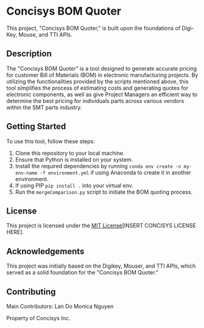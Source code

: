 # Concisys BOM Quoter

This project, "Concisys BOM Quoter," is built upon the foundations of Digi-Key, Mouse, and TTI APIs.

## Description

The "Concisys BOM Quoter" is a tool designed to generate accurate pricing for customer Bill of Materials (BOM) in electronic manufacturing projects. By utilizing the functionalities provided by the scripts mentioned above, this tool simplifies the process of estimating costs and generating quotes for electronic components, as well as give Project Managers an efficient way to determine the best pricing for individuals parts across various vendors within the SMT parts industry.

## Getting Started

To use this tool, follow these steps:

1. Clone this repository to your local machine.
2. Ensure that Python is installed on your system.
3. Install the required dependencies by running `conda env create -n my-env-name -f environment.yml` if using Anaconda to create it in another environment.
4. If using PIP `pip install .` into your virtual env.
5. Run the `mergeComparison.py` script to initiate the BOM quoting process.

## License

This project is licensed under the [MIT License](LICENSE)[INSERT CONCISYS LICENSE HERE].

## Acknowledgements

This project was initially based on the Digikey, Mouser, and TTI APIs, which served as a solid foundation for the "Concisys BOM Quoter."

## Contributing
Main Contributors:
Lan Do
Monica Nguyen

Property of Concisys Inc.

